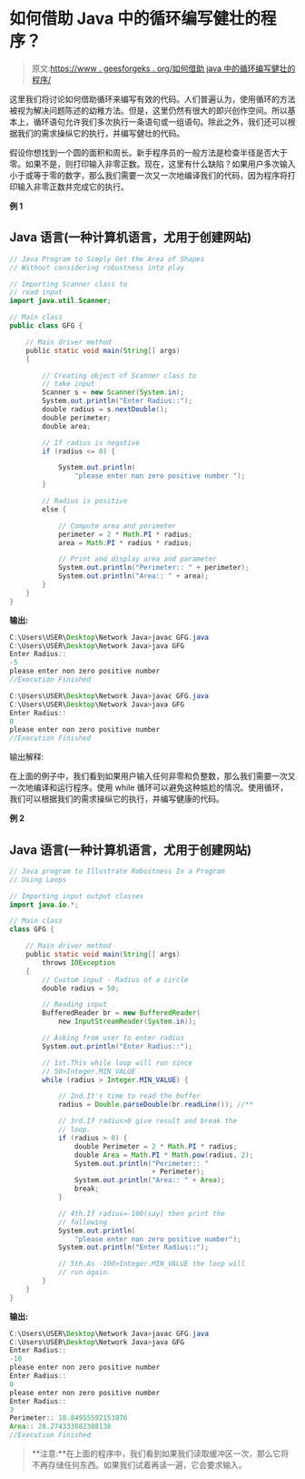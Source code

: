 # 如何借助 Java 中的循环编写健壮的程序？

> 原文:[https://www . geesforgeks . org/如何借助 java 中的循环编写健壮的程序/](https://www.geeksforgeeks.org/how-to-write-robust-programs-with-the-help-of-loops-in-java/)

这里我们将讨论如何借助循环来编写有效的代码。人们普遍认为，使用循环的方法被视为解决问题陈述的幼稚方法。但是，这里仍然有很大的即兴创作空间。所以基本上，循环语句允许我们多次执行一条语句或一组语句。除此之外，我们还可以根据我们的需求操纵它的执行，并编写健壮的代码。

假设你想找到一个圆的面积和周长。新手程序员的一般方法是检查半径是否大于零。如果不是，则打印输入非零正数。现在，这里有什么缺陷？如果用户多次输入小于或等于零的数字，那么我们需要一次又一次地编译我们的代码，因为程序将打印输入非零正数并完成它的执行。

**例 1**

## Java 语言(一种计算机语言，尤用于创建网站)

```java
// Java Program to Simply Get the Area of Shapes
// Without considering robustness into play

// Importing Scanner class to
// read input
import java.util.Scanner;

// Main class
public class GFG {

    // Main driver method
    public static void main(String[] args)
    {

        // Creating object of Scanner class to
        // take input
        Scanner s = new Scanner(System.in);
        System.out.println("Enter Radius::");
        double radius = s.nextDouble();
        double perimeter;
        double area;

        // If radius is negative
        if (radius <= 0) {

            System.out.println(
                "please enter non zero positive number ");
        }

        // Radius is positive
        else {

            // Compute area and perimeter
            perimeter = 2 * Math.PI * radius;
            area = Math.PI * radius * radius;

            // Print and display area and parameter
            System.out.println("Perimeter:: " + perimeter);
            System.out.println("Area:: " + area);
        }
    }
}
```

**输出:**

```java
C:\Users\USER\Desktop\Network Java>javac GFG.java
C:\Users\USER\Desktop\Network Java>java GFG
Enter Radius::
-5
please enter non zero positive number
//Execution Finished
```

```java
C:\Users\USER\Desktop\Network Java>javac GFG.java
C:\Users\USER\Desktop\Network Java>java GFG
Enter Radius::
0
please enter non zero positive number
//Execution Finished
```

输出解释:

在上面的例子中，我们看到如果用户输入任何非零和负整数，那么我们需要一次又一次地编译和运行程序。使用 while 循环可以避免这种尴尬的情况。使用循环，我们可以根据我们的需求操纵它的执行，并编写健康的代码。

**例 2**

## Java 语言(一种计算机语言，尤用于创建网站)

```java
// Java program to Illustrate Robustness In a Program
// Using Loops

// Importing input output classes
import java.io.*;

// Main class
class GFG {

    // Main driver method
    public static void main(String[] args)
        throws IOException
    {
        // Custom input - Radius of a circle
        double radius = 50;

        // Reading input
        BufferedReader br = new BufferedReader(
            new InputStreamReader(System.in));

        // Asking from user to enter radius
        System.out.println("Enter Radius::");

        // 1st.This while loop will run since
        // 50>Integer.MIN_VALUE
        while (radius > Integer.MIN_VALUE) {

            // 2nd.It's time to read the buffer
            radius = Double.parseDouble(br.readLine()); //**

            // 3rd.If radius>0 give result and break the
            // loop.
            if (radius > 0) {
                double Perimeter = 2 * Math.PI * radius;
                double Area = Math.PI * Math.pow(radius, 2);
                System.out.println("Perimeter:: "
                                   + Perimeter);
                System.out.println("Area:: " + Area);
                break;
            }

            // 4th.If radius=-100(say) then print the
            // following
            System.out.println(
                "please enter non zero positive number");
            System.out.println("Enter Radius::");

            // 5th.As -100>Integer.MIN_VALUE the loop will
            // run again.
        }
    }
}
```

**输出:**

```java
C:\Users\USER\Desktop\Network Java>javac GFG.java
C:\Users\USER\Desktop\Network Java>java GFG
Enter Radius::
-10
please enter non zero positive number
Enter Radius::
0
please enter non zero positive number
Enter Radius::
3
Perimeter:: 18.84955592153876
Area:: 28.274333882308138
//Execution Finished
```

> **注意:**在上面的程序中，我们看到如果我们读取缓冲区一次，那么它将不再存储任何东西。如果我们试着再读一遍，它会要求输入。